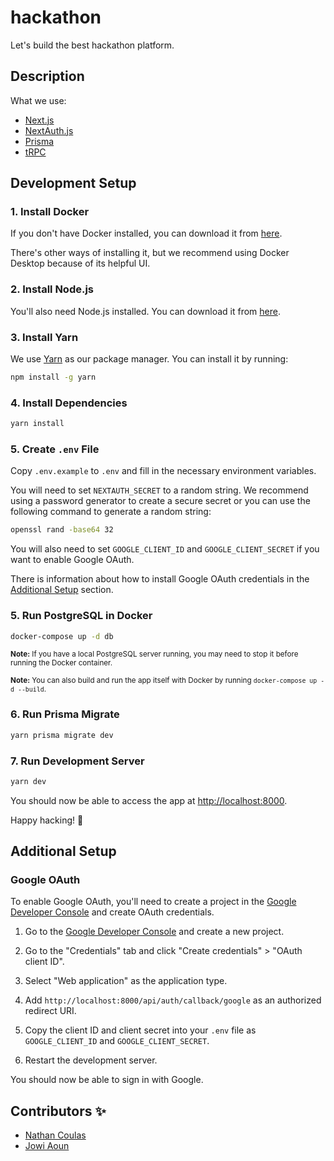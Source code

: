 # hackathon

Let's build the best hackathon platform.

## Description

What we use:
- [Next.js](https://nextjs.org)
- [NextAuth.js](https://next-auth.js.org)
- [Prisma](https://prisma.io)
- [tRPC](https://trpc.io)

## Development Setup

### 1. Install Docker

If you don't have Docker installed, you can download it from [here](https://www.docker.com/products/docker-desktop).

There's other ways of installing it, but we recommend using Docker Desktop because of its helpful UI.

### 2. Install Node.js

You'll also need Node.js installed. You can download it from [here](https://nodejs.org). 

### 3. Install Yarn

We use [Yarn](https://yarnpkg.com) as our package manager. You can install it by running:

```bash
npm install -g yarn
```

### 4. Install Dependencies

```bash
yarn install
```

### 5. Create `.env` File

Copy `.env.example` to `.env` and fill in the necessary environment variables. 

You will need to set `NEXTAUTH_SECRET` to a random string.
We recommend using a password generator to create a secure secret or you can use the following command to generate a random string:

```bash
openssl rand -base64 32
```

You will also need to set `GOOGLE_CLIENT_ID` and `GOOGLE_CLIENT_SECRET` if you want to enable Google OAuth.

There is information about how to install Google OAuth credentials in the [Additional Setup](#additional-setup) section.

### 5. Run PostgreSQL in Docker

```bash
docker-compose up -d db
```

<small>**Note:** If you have a local PostgreSQL server running, you may need to stop it before running the Docker container.</small>

<small>**Note:** You can also build and run the app itself with Docker by running `docker-compose up -d --build`.</small>

### 6. Run Prisma Migrate

```bash
yarn prisma migrate dev
```

### 7. Run Development Server

```bash
yarn dev
```

You should now be able to access the app at [http://localhost:8000](http://localhost:8000).

Happy hacking! 🚀


## Additional Setup

### Google OAuth

To enable Google OAuth, you'll need to create a project in the [Google Developer Console](https://console.developers.google.com) and create OAuth credentials.

1. Go to the [Google Developer Console](https://console.developers.google.com) and create a new project.

2. Go to the "Credentials" tab and click "Create credentials" > "OAuth client ID".

3. Select "Web application" as the application type.

4. Add `http://localhost:8000/api/auth/callback/google` as an authorized redirect URI.

5. Copy the client ID and client secret into your `.env` file as `GOOGLE_CLIENT_ID` and `GOOGLE_CLIENT_SECRET`.

6. Restart the development server.

You should now be able to sign in with Google.

## Contributors ✨

- [Nathan Coulas](https://www.nathancoulas.com)
- [Jowi Aoun](https://www.linkedin.com/in/jowiaoun/)